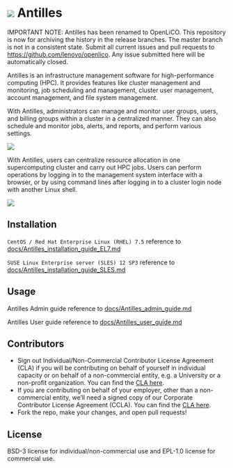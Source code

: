 # <img src="img/antilles.png"> Antilles

IMPORTANT NOTE: Antilles has been renamed to OpenLiCO. This repository is now for archiving the history in the release branches. The master branch is not in a consistent state. Submit all current issues and pull requests to https://github.com/lenovo/openlico. Any issue submitted here will be automatically closed.

Antilles is an infrastructure management software for high-performance computing (HPC). It provides features like cluster management and monitoring, job scheduling and management, cluster user management, account management, and file system management.

With Antilles, administrators can manage and monitor user groups, users, and billing groups within a cluster in a centralized manner. They can also schedule and monitor jobs, alerts, and reports, and perform various settings.

<img src="img/home_admin.jpg">

With Antilles, users can centralize resource allocation in one supercomputing cluster and carry out HPC jobs. Users can perform operations by logging in to the management system interface with a browser, or by using command lines after logging in to a cluster login node with another Linux shell.

<img src="img/home_user.jpg">

## Installation

`CentOS / Red Hat Enterprise Linux (RHEL) 7.5` reference to [docs/Antilles_installation_guide_EL7.md](./docs/Antilles_installation_guide_EL7.md)

`SUSE Linux Enterprise server (SLES) 12 SP3` reference to [docs/Antilles_installation_guide_SLES.md](./docs/Antilles_installation_guide_SLES.md)

## Usage

Antilles Admin guide reference to [docs/Antilles_admin_guide.md](./docs/Antilles_admin_guide.md)

Antilles User guide reference to [docs/Antilles_user_guide.md](./docs/Antilles_user_guide.md)

## Contributors

- Sign out Individual/Non-Commercial Contributor License Agreement (CLA) if you will be contributing on behalf of yourself in individual capacity or on behalf of a non-commercial entity, e.g. a University or a non-profit organization.  You can find the [CLA here](./docs/Antilles_Individual_Non-Commercial_CLA.pdf).
- If you are contributing on behalf of your employer, other than a non-commercial entity, we’ll  need a signed copy of our Corporate Contributor License Agreement (CCLA).  You can find the [CLA here](./docs/Antilles_Corporate_CLA.pdf).
- Fork the repo, make your changes, and open pull requests!

## License

BSD-3 license for individual/non-commercial use and EPL-1.0 license for commercial use.

